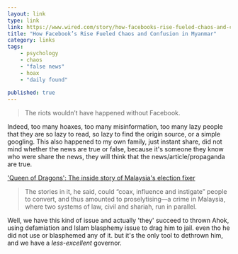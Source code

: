 ```yaml
---
layout: link
type: link
link: https://www.wired.com/story/how-facebooks-rise-fueled-chaos-and-confusion-in-myanmar
title: "How Facebook’s Rise Fueled Chaos and Confusion in Myanmar"
category: links
tags: 
    - psychology
    - chaos
    - "false news"
    - hoax
    - "daily found"
    
published: true
---
```


> The riots wouldn’t have happened without Facebook.

Indeed, too many hoaxes, too many misinformation, too many lazy people that they are so lazy to read, so lazy to find the origin source, or a simple googling.
This also happened to my own family, just instant share, did not mind whether the news are true or false, because it's someone they know who were share the news, they will think that the news/article/propaganda are true.

['Queen of Dragons': The inside story of Malaysia's election fixer](https://www.wired.co.uk/article/election-malaysia-2018-general-fake-news-day-2008-syarul-ema)   
> The stories in it, he said, could “coax, influence and instigate” people to convert, and thus amounted to proselytising—a crime in Malaysia, where two systems of law, civil and shariah, run in parallel.

Well, we have this kind of issue and actually 'they' succeed to thrown Ahok, using defamiation and Islam blasphemy issue to drag him to jail. even tho he did not use or blasphemed any of it. but it's the only tool to dethrown him, and we have a *less-excellent* governor.